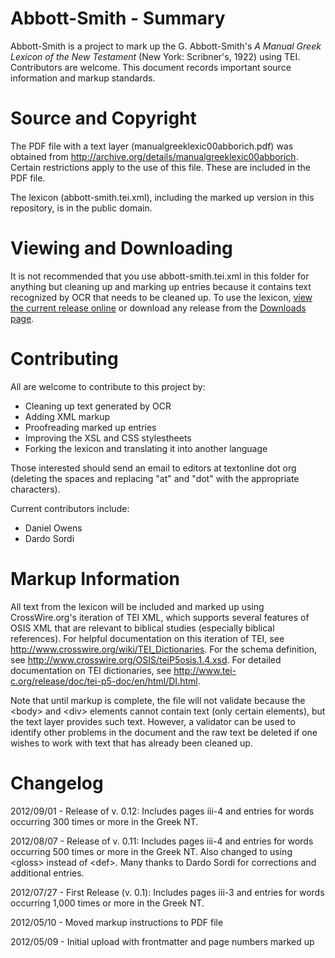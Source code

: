 Abbott-Smith - Summary
======================

Abbott-Smith is a project to mark up the G. Abbott-Smith's *A Manual Greek Lexicon of the New Testament* (New York: Scribner's, 1922) using TEI. Contributors are welcome. This document records important source information and markup standards.

Source and Copyright
=

The PDF file with a text layer (manualgreeklexic00abborich.pdf) was obtained from http://archive.org/details/manualgreeklexic00abborich. Certain restrictions apply to the use of this file. These are included in the PDF file.

The lexicon (abbott-smith.tei.xml), including the marked up version in this repository, is in the public domain. 

Viewing and Downloading
=

It is not recommended that you use abbott-smith.tei.xml in this folder for anything but cleaning up and marking up entries because it contains text recognized by OCR that needs to be cleaned up. To use the lexicon, [view the current release online](http://www.textonline.org/files/abbott-smith/abbott-smith.current_release.html) or download any release from the [Downloads page](https://github.com/translatable-exegetical-tools/Abbott-Smith/downloads).

Contributing
=

All are welcome to contribute to this project by: 
* Cleaning up text generated by OCR
* Adding XML markup
* Proofreading marked up entries
* Improving the XSL and CSS stylestheets
* Forking the lexicon and translating it into another language

Those interested should send an email to editors at textonline dot org (deleting the spaces and replacing "at" and "dot" with the appropriate characters). 

Current contributors include: 
* Daniel Owens
* Dardo Sordi

Markup Information
=

All text from the lexicon will be included and marked up using CrossWire.org's iteration of TEI XML, which supports several features of OSIS XML that are relevant to biblical studies (especially biblical references). For helpful documentation on this iteration of TEI, see http://www.crosswire.org/wiki/TEI_Dictionaries. For the schema definition, see http://www.crosswire.org/OSIS/teiP5osis.1.4.xsd. For detailed documentation on TEI dictionaries, see http://www.tei-c.org/release/doc/tei-p5-doc/en/html/DI.html. 

Note that until markup is complete, the file will not validate because the &lt;body> and &lt;div> elements cannot contain text (only certain elements), but the text layer provides such text. However, a validator can be used to identify other problems in the document and the raw text be deleted if one wishes to work with text that has already been cleaned up.

Changelog
=

2012/09/01 - Release of v. 0.12: Includes pages iii-4 and entries for words occurring 300 times or more in the Greek NT. 

2012/08/07 - Release of v. 0.11: Includes pages iii-4 and entries for words occurring 500 times or more in the Greek NT. Also changed to using &lt;gloss> instead of &lt;def>. Many thanks to Dardo Sordi for corrections and additional entries.

2012/07/27 - First Release (v. 0.1): Includes pages iii-3 and entries for words occurring 1,000 times or more in the Greek NT. 

2012/05/10 - Moved markup instructions to PDF file

2012/05/09 - Initial upload with frontmatter and page numbers marked up
